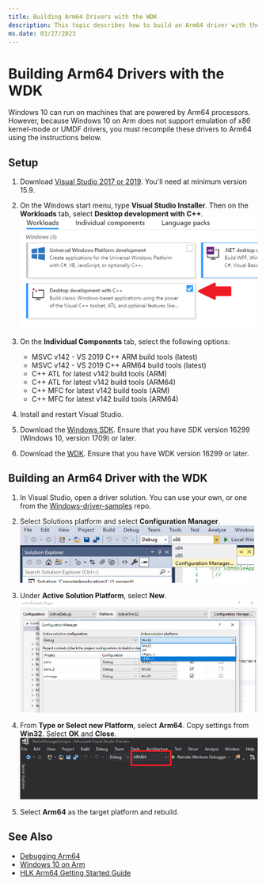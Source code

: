 ```yaml
---
title: Building Arm64 Drivers with the WDK
description: This topic describes how to build an Arm64 driver with the Windows Driver Kit (WDK).
ms.date: 03/27/2023
---
```


# Building Arm64 Drivers with the WDK

Windows 10 can run on machines that are powered by Arm64 processors.  However, because Windows 10 on Arm does not support emulation of x86 kernel-mode or UMDF drivers, you must recompile these drivers to Arm64 using the instructions below.

## Setup

1. Download [Visual Studio 2017 or 2019](https://visualstudio.microsoft.com/downloads/).  You'll need at minimum version 15.9.
2. On the Windows start menu, type **Visual Studio Installer**.  Then on the **Workloads** tab, select **Desktop development with C++**.  
![Selecting Desktop development with C++ from Windows options on Workloads tile.](images/VS-workloads.png)

2. On the **Individual Components** tab, select the following options:

    * MSVC v142 - VS 2019 C++ ARM build tools (latest)
    * MSVC v142 - VS 2019 C++ ARM64 build tools (latest)
    * C++ ATL for latest v142 build tools (ARM)
    * C++ ATL for latest v142 build tools (ARM64)
    * C++ MFC for latest v142 build tools (ARM)
    * C++ MFC for latest v142 build tools (ARM64)

3.	Install and restart Visual Studio.
4.  Download the [Windows SDK](https://developer.microsoft.com/windows/downloads/windows-sdk).  Ensure that you have SDK version 16299 (Windows 10, version 1709) or later.
5.	Download the [WDK](../download-the-wdk.md).  Ensure that you have WDK version 16299 or later.

## Building an Arm64 Driver with the WDK

1.	In Visual Studio, open a driver solution.  You can use your own, or one from the [Windows-driver-samples](https://github.com/Microsoft/Windows-driver-samples) repo.
2.	Select Solutions platform and select **Configuration Manager**.  
![Selecting configuration manager from second dropdown on top toolbar.](images/VS-config-mgr.png)
  
3.	Under **Active Solution Platform**, select **New**.  
![Selecting New under Active Solution Platform dropdown.](images/VS-active-solution-platform.png)

4.	From **Type or Select new Platform**, select **Arm64**.  Copy settings from **Win32**.  Select **OK** and **Close**.  
![Selecting Arm64 build target from toolbar-level dropdown.](images/VS-build-Arm64.png)

5.	Select **Arm64** as the target platform and rebuild.

## See Also

* [Debugging Arm64](../debugger/debugging-Arm64.md)
* [Windows 10 on Arm](/windows/uwp/porting/apps-on-arm)
* [HLK Arm64 Getting Started Guide](/windows-hardware/test/hlk/getstarted/hlk-Arm64-getting-started-guide)
